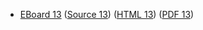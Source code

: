 * [EBoard 13](../eboards/eboard.13.html)
  ([Source 13](../eboards/eboard.13.md))
  ([HTML 13](../eboards/eboard.13.html))
  ([PDF 13](../eboards/eboard.13.pdf))
        
